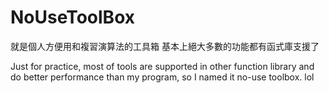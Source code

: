 # NoUseToolBox
就是個人方便用和複習演算法的工具箱 基本上絕大多數的功能都有函式庫支援了

Just for practice, most of tools are supported in other function library and do better performance than my program, so I named it no-use toolbox. lol
